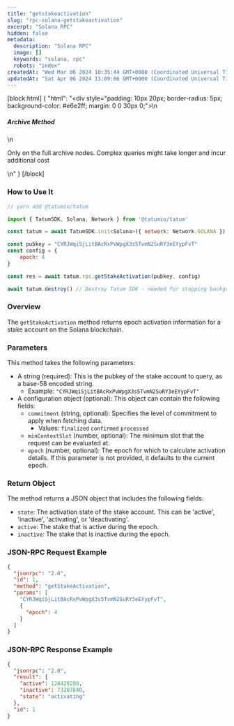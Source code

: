 ```yaml
---
title: "getstakeactivation"
slug: "rpc-solana-getstakeactivation"
excerpt: "Solana RPC"
hidden: false
metadata: 
  description: "Solana RPC"
  image: []
  keywords: "solana, rpc"
  robots: "index"
createdAt: "Wed Mar 06 2024 10:35:44 GMT+0000 (Coordinated Universal Time)"
updatedAt: "Sat Apr 06 2024 13:09:06 GMT+0000 (Coordinated Universal Time)"
---
```

[block:html]
{
  "html": "<div style=\"padding: 10px 20px; border-radius: 5px; background-color: #e6e2ff; margin: 0 0 30px 0;\">\n  <h5>Archive Method</h5>\n  <p>Only on the full archive nodes. Complex queries might take longer and incur additional cost</p>\n</div>"
}
[/block]


### How to Use It



```javascript
// yarn add @tatumio/tatum

import { TatumSDK, Solana, Network } from '@tatumio/tatum'

const tatum = await TatumSDK.init<Solana>({ network: Network.SOLANA })

const pubkey = "CYRJWqiSjLitBAcRxPvWpgX3s5TvmN2SuRY3eEYypFvT"
const config = {
    epoch: 4
}

const res = await tatum.rpc.getStakeActivation(pubkey, config)

await tatum.destroy() // Destroy Tatum SDK - needed for stopping background jobs
```



### Overview

The `getStakeActivation` method returns epoch activation information for a stake account on the Solana blockchain.

### Parameters

This method takes the following parameters:

- A string (required): This is the pubkey of the stake account to query, as a base-58 encoded string.
  - Example: `"CYRJWqiSjLitBAcRxPvWpgX3s5TvmN2SuRY3eEYypFvT"`
- A configuration object (optional): This object can contain the following fields:
  - `commitment` (string, optional): Specifies the level of commitment to apply when fetching data.
    - Values: `finalized` `confirmed` `processed`
  - `minContextSlot` (number, optional): The minimum slot that the request can be evaluated at.
  - `epoch` (number, optional): The epoch for which to calculate activation details. If this parameter is not provided, it defaults to the current epoch.

### Return Object

The method returns a JSON object that includes the following fields:

- `state`: The activation state of the stake account. This can be 'active', 'inactive', 'activating', or 'deactivating'.
- `active`: The stake that is active during the epoch.
- `inactive`: The stake that is inactive during the epoch.

### JSON-RPC Request Example

```json
{
  "jsonrpc": "2.0",
  "id": 1,
  "method": "getStakeActivation",
  "params": [
    "CYRJWqiSjLitBAcRxPvWpgX3s5TvmN2SuRY3eEYypFvT",
    {
      "epoch": 4
    }
  ]
}
```

### JSON-RPC Response Example

```json
{
  "jsonrpc": "2.0",
  "result": {
    "active": 124429280,
    "inactive": 73287840,
    "state": "activating"
  },
  "id": 1
}
```
